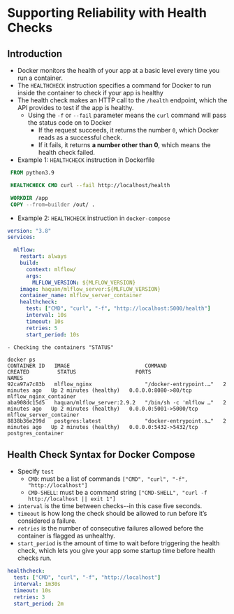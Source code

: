 # Supporting Reliability with Health Checks

## Introduction

- Docker monitors the health of your app at a basic level every time you run a container.
- The `HEALTHCHECK` instruction specifies a command for Docker to run inside the container to check if your app is healthy
- The health check makes an HTTP call to the `/health` endpoint, which the API provides to test if the app is healthy.
  - Using the `-f` or `--fail` parameter means the `curl` command will pass the status code on to Docker
    - If the request succeeds, it returns the number `0`, which Docker reads as a successful check.
    - If it fails, it returns **a number other than 0**, which means the health check failed.
- Example 1: `HEALTHCHECK` instruction in Dockerfile

```Dockerfile
 FROM python3.9

 HEALTHCHECK CMD curl --fail http://localhost/health

 WORKDIR /app
 COPY --from=builder /out/ .
```

- Example 2: `HEALTHCHECK` instruction in `docker-compose`

```YAML
version: "3.8"
services:

  mlflow:
    restart: always
    build:
      context: mlflow/
      args:
        MLFLOW_VERSION: ${MLFLOW_VERSION}
    image: haquan/mlflow_server:${MLFLOW_VERSION}
    container_name: mlflow_server_container
    healthcheck:
      test: ["CMD", "curl", "-f", "http://localhost:5000/health"]
      interval: 10s
      timeout: 10s
      retries: 5
      start_period: 10s
```

    - Checking the containers "STATUS"

```shell
docker ps
CONTAINER ID   IMAGE                        COMMAND                  CREATED         STATUS                   PORTS                    NAMES
92ca97a7c83b   mlflow_nginx                 "/docker-entrypoint.…"   2 minutes ago   Up 2 minutes (healthy)   0.0.0.0:8080->80/tcp     mlflow_nginx_container
aba908dc15d5   haquan/mlflow_server:2.9.2   "/bin/sh -c 'mlflow …"   2 minutes ago   Up 2 minutes (healthy)   0.0.0.0:5001->5000/tcp   mlflow_server_container
8838b36e299d   postgres:latest              "docker-entrypoint.s…"   2 minutes ago   Up 2 minutes (healthy)   0.0.0.0:5432->5432/tcp   postgres_container
```

## Health Check Syntax for Docker Compose

- Specify `test`
  - `CMD`: must be a list of commands `["CMD", "curl", "-f", "http://localhost"]`
  - `CMD-SHELL`: must be a command string `["CMD-SHELL", "curl -f http://localhost || exit 1"]`
- `interval` is the time between checks--in this case five seconds.
- `timeout` is how long the check should be allowed to run before it’s considered a failure.
- `retries` is the number of consecutive failures allowed before the container is flagged as unhealthy.
- `start_period` is the amount of time to wait before triggering the health check, which lets you give your app some startup time before health checks run.

```YAML
healthcheck:
  test: ["CMD", "curl", "-f", "http://localhost"]
  interval: 1m30s
  timeout: 10s
  retries: 3
  start_period: 2m
```
